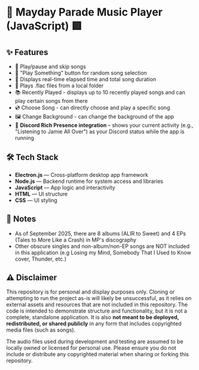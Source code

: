 # 🎼 Mayday Parade Music Player (JavaScript) 🟨

<!-- INSERT IMAGE -->

## ✨ Features

- 🎵 Play/pause and skip songs
- 🔁 "Play Something" button for random song selection
- 🧭 Displays real-time elapsed time and total song duration
- 📂 Plays .flac files from a local folder
- 📚 Recently Played - displays up to 10 recently played songs and can play certain songs from there
- 💿 Choose Song - can directly choose and play a specific song
- 🖼️ Change Background - can change the background of the app
- 💬 **Discord Rich Presence integration** – shows your current activity (e.g., "Listening to Jamie All Over") as your Discord status while the app is running

## 🛠️ Tech Stack

- **Electron.js** — Cross-platform desktop app framework
- **Node.js** — Backend runtime for system access and libraries
- **JavaScript** — App logic and interactivity
- **HTML** — UI structure
- **CSS** — UI styling

## 📝 Notes

- As of September 2025, there are 8 albums (ALIR to Sweet) and 4 EPs (Tales to More Like a Crash) in MP's discography
- Other obscure singles and non-album/non-EP songs are NOT included in this application (e.g Losing my Mind, Somebody That I Used to Know cover, Thunder, etc.)

## ⚠️ Disclaimer

This repository is for personal and display purposes only. Cloning or attempting to run the project as-is will likely be unsuccessful, as it relies on external assets and resources that are not included in this repository. The code is intended to demonstrate structure and functionality, but it is not a complete, standalone application.
It is also **not meant to be deployed, redistributed, or shared publicly** in any form that includes copyrighted media files (such as songs).

The audio files used during development and testing are assumed to be locally owned or licensed for personal use.
Please ensure you do not include or distribute any copyrighted material when sharing or forking this repository.
